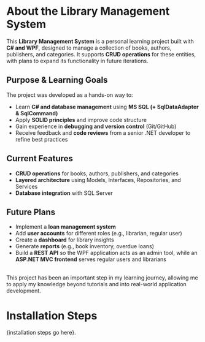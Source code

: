 # **About the Library Management System**
This **Library Management System** is a personal learning project built with **C# and WPF**, designed to manage a collection of books, authors, publishers, and categories. 
It supports **CRUD operations** for these entities, with plans to expand its functionality in future iterations.

## **Purpose & Learning Goals**
The project was developed as a hands-on way to:
* Learn **C# and database management** using **MS SQL (+ SqlDataAdapter & SqlCommand)**
* Apply **SOLID principles** and improve code structure
* Gain experience in **debugging and version control** (Git/GitHub)
* Receive feedback and **code reviews** from a senior .NET developer to refine best practices

## **Current Features**
* **CRUD operations** for books, authors, publishers, and categories
* **Layered architecture** using Models, Interfaces, Repositories, and Services
* **Database integration** with SQL Server

## **Future Plans**
* Implement a **loan management system**
* Add **user accounts** for different roles (e.g., librarian, regular user)
* Create a **dashboard** for library insights
* Generate **reports** (e.g., book inventory, overdue loans)
* Build a **REST API** so the WPF application acts as an admin tool, while an **ASP.NET MVC frontend** serves regular users and librarians
<br/>
This project has been an important step in my learning journey, allowing me to apply my knowledge beyond tutorials and into real-world application development.

# **Installation Steps**
{installation steps go here}.
